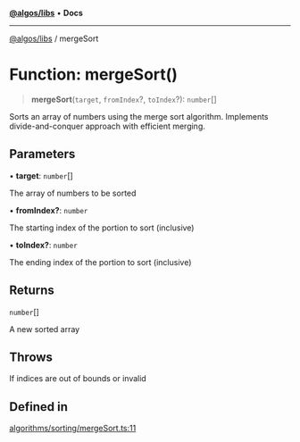 [**@algos/libs**](../README.md) • **Docs**

***

[@algos/libs](../globals.md) / mergeSort

# Function: mergeSort()

> **mergeSort**(`target`, `fromIndex`?, `toIndex`?): `number`[]

Sorts an array of numbers using the merge sort algorithm.
Implements divide-and-conquer approach with efficient merging.

## Parameters

• **target**: `number`[]

The array of numbers to be sorted

• **fromIndex?**: `number`

The starting index of the portion to sort (inclusive)

• **toIndex?**: `number`

The ending index of the portion to sort (inclusive)

## Returns

`number`[]

A new sorted array

## Throws

If indices are out of bounds or invalid

## Defined in

[algorithms/sorting/mergeSort.ts:11](https://github.com/vladbasin/algos/blob/896f4802dfe6dc549179fbc3b973d06095c49e3e/libs/algos/src/lib/algorithms/sorting/mergeSort.ts#L11)
